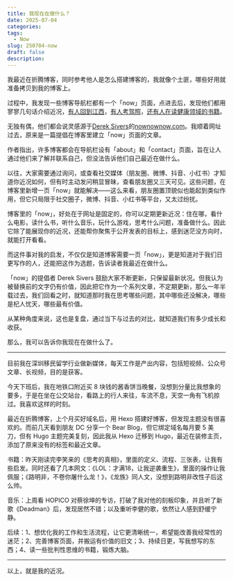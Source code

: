 ```yaml
---
title: 我现在在做什么？
date: 2025-07-04
categories: 
tags:
  - Now
slug: 250704-now
draft: false
description:
---
```

我最近在折腾博客，同时参考他人是怎么搭建博客的，我就像个土匪，哪些好用就准备拷贝到我的博客上。

过程中，我发现一些博客导航栏都有一个「now」页面，点进去后，发现他们都用寥寥几句话介绍近况，[有人回到江西](https://moranfong.com/now/)，[有人考驾照](https://yinji.org/now.html)，[还有人在读健康领域的书籍](https://huangyang.me/now/)。

无独有偶，他们都会说灵感源于[Derek Sivers](https://sive.rs/ "Derek Sivers")的[nownownow.com](https://nownownow.com/about)。我顺着网址过去，原来是一篇提倡在博客里建立「now」页面的文章。

作者指出，许多博客都会在导航栏设有「about」和「contact」页面，旨在让人通过他们来了解并联系自己，但没法告诉他们自己最近在做什么。

以往，大家需要通过询问，或查看社交媒体（朋友圈、微博、抖音、小红书）才知道你近况如何，但有时主动发问稍显冒昧，查看朋友圈又三天可见。这些问题，在博客里新增一页「now」就能解决——这么来看，朋友圈置顶貌似也能起到类似作用，但它只局限于社交圈子，微博、抖音、小红书等平台，又太过纷扰。

博客里的「now」，好处在于网址是固定的，你可以定期更新近况：住在哪，看什么电影，读什么书，听什么音乐，玩什么游戏，思考什么问题，准备做什么。因此它除了能展现你的近况，还能帮你聚焦于公开发表的目标上，感到迷茫没方向时，就能打开看看。

而这件事对我的启发，不仅仅是知道博客需要一页「now」，更是知道对于我们日更写作的人，还能把这作为选题，告诉读者我最近在做什么。

「now」的提倡者 Derek Sivers 鼓励大家不断更新，只保留最新状况。但我认为被替换前的文字仍有价值，因此把它作为一个系列文章，不定期更新，那么一年半载过去，我们回看之时，就知道那时我在思考哪些问题，其中哪些还没解决，哪些是杞人忧天，哪些最有价值。

从某种角度来说，这也是复盘，通过当下与过去的对比，就知道我们有多少成长和收获。

那么，我可以告诉你我现在在做什么了。

---

目前我在深圳移民留学行业做新媒体，每天工作是产出内容，包括短视频、公众号文章、长视频，目的是获客。

今天下班后，我在地铁口附近买 8 块钱的酱香饼当晚餐，没想到分量比我想象的要多，于是在坐在公交站台，看路上的行人来往，车流不息，天空一角有飞机掠过。我喜欢这样的时刻。

最近在折腾博客，上个月买好域名后，用 Hexo 搭建好博客，但发现主题没有很喜欢的。而前几天看到朋友 DC  分享一个 Bear Blog，但它绑定域名每月要 5 美刀，但有 Hugo 主题完美复刻，因此我从 Hexo 迁移到 Hugo，最近在装修主页，添加了原来没有的标签和最近文章。

书籍：昨天刚读完李笑来的《思考的真相》，里面的定义、流程、三张表，让我有些启发。同时还看了几本网文：《LOL：才满18，让我逆袭重生》，里面的操作让我佩服；《路明非，不卷你屠什么龙！》，《龙族》同人文，没想到路明非改性子后这么帅。

音乐：上周看 HOPICO 对蔡徐坤的专访，打破了我对他的刻板印象，并且听了新歌《Deadman》后，发现居然不错；以及重听李健的歌，依然让人感到舒缓宁静。

后续：1、想优化我的工作和生活流程，让它更清晰统一，希望能改善我经常性的迷茫；2、完善博客页面，并搬运有价值的旧文；3、持续日更，写我想写的东西；4、读一些批判性思维的书籍，锻炼大脑。

---

以上，就是我的近况。